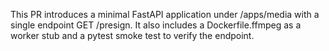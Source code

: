 This PR introduces a minimal FastAPI application under /apps/media with a single endpoint GET /presign. It also includes a Dockerfile.ffmpeg as a worker stub and a pytest smoke test to verify the endpoint.